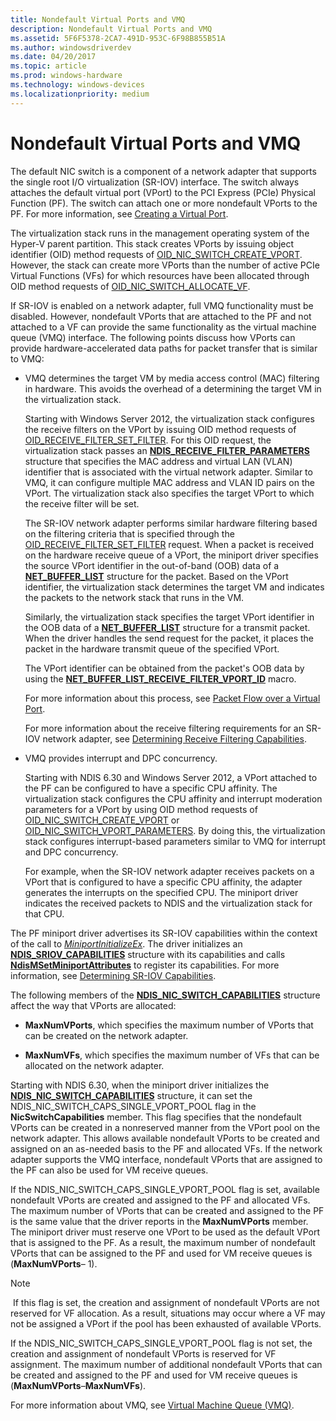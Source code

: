 ```yaml
---
title: Nondefault Virtual Ports and VMQ
description: Nondefault Virtual Ports and VMQ
ms.assetid: 5F6F5378-2CA7-491D-953C-6F98B855B51A
ms.author: windowsdriverdev
ms.date: 04/20/2017
ms.topic: article
ms.prod: windows-hardware
ms.technology: windows-devices
ms.localizationpriority: medium
---
```


# Nondefault Virtual Ports and VMQ


The default NIC switch is a component of a network adapter that supports the single root I/O virtualization (SR-IOV) interface. The switch always attaches the default virtual port (VPort) to the PCI Express (PCIe) Physical Function (PF). The switch can attach one or more nondefault VPorts to the PF. For more information, see [Creating a Virtual Port](creating-a-virtual-port.md).

The virtualization stack runs in the management operating system of the Hyper-V parent partition. This stack creates VPorts by issuing object identifier (OID) method requests of [OID\_NIC\_SWITCH\_CREATE\_VPORT](https://msdn.microsoft.com/library/windows/hardware/hh451816). However, the stack can create more VPorts than the number of active PCIe Virtual Functions (VFs) for which resources have been allocated through OID method requests of [OID\_NIC\_SWITCH\_ALLOCATE\_VF](https://msdn.microsoft.com/library/windows/hardware/hh451814).

If SR-IOV is enabled on a network adapter, full VMQ functionality must be disabled. However, nondefault VPorts that are attached to the PF and not attached to a VF can provide the same functionality as the virtual machine queue (VMQ) interface. The following points discuss how VPorts can provide hardware-accelerated data paths for packet transfer that is similar to VMQ:

-   VMQ determines the target VM by media access control (MAC) filtering in hardware. This avoids the overhead of a determining the target VM in the virtualization stack.

    Starting with Windows Server 2012, the virtualization stack configures the receive filters on the VPort by issuing OID method requests of [OID\_RECEIVE\_FILTER\_SET\_FILTER](https://msdn.microsoft.com/library/windows/hardware/ff569795). For this OID request, the virtualization stack passes an [**NDIS\_RECEIVE\_FILTER\_PARAMETERS**](https://msdn.microsoft.com/library/windows/hardware/ff567181) structure that specifies the MAC address and virtual LAN (VLAN) identifier that is associated with the virtual network adapter. Similar to VMQ, it can configure multiple MAC address and VLAN ID pairs on the VPort. The virtualization stack also specifies the target VPort to which the receive filter will be set.

    The SR-IOV network adapter performs similar hardware filtering based on the filtering criteria that is specified through the [OID\_RECEIVE\_FILTER\_SET\_FILTER](https://msdn.microsoft.com/library/windows/hardware/ff569795) request. When a packet is received on the hardware receive queue of a VPort, the miniport driver specifies the source VPort identifier in the out-of-band (OOB) data of a [**NET\_BUFFER\_LIST**](https://msdn.microsoft.com/library/windows/hardware/ff568388) structure for the packet. Based on the VPort identifier, the virtualization stack determines the target VM and indicates the packets to the network stack that runs in the VM.

    Similarly, the virtualization stack specifies the target VPort identifier in the OOB data of a [**NET\_BUFFER\_LIST**](https://msdn.microsoft.com/library/windows/hardware/ff568388) structure for a transmit packet. When the driver handles the send request for the packet, it places the packet in the hardware transmit queue of the specified VPort.

    The VPort identifier can be obtained from the packet's OOB data by using the [**NET\_BUFFER\_LIST\_RECEIVE\_FILTER\_VPORT\_ID**](https://msdn.microsoft.com/library/windows/hardware/hh439946) macro.

    For more information about this process, see [Packet Flow over a Virtual Port](packet-flow-over-a-virtual-port.md).

    For more information about the receive filtering requirements for an SR-IOV network adapter, see [Determining Receive Filtering Capabilities](determining-receive-filtering-capabilities.md).

-   VMQ provides interrupt and DPC concurrency.

    Starting with NDIS 6.30 and Windows Server 2012, a VPort attached to the PF can be configured to have a specific CPU affinity. The virtualization stack configures the CPU affinity and interrupt moderation parameters for a VPort by using OID method requests of [OID\_NIC\_SWITCH\_CREATE\_VPORT](https://msdn.microsoft.com/library/windows/hardware/hh451816) or [OID\_NIC\_SWITCH\_VPORT\_PARAMETERS](https://msdn.microsoft.com/library/windows/hardware/hh451825). By doing this, the virtualization stack configures interrupt-based parameters similar to VMQ for interrupt and DPC concurrency.

    For example, when the SR-IOV network adapter receives packets on a VPort that is configured to have a specific CPU affinity, the adapter generates the interrupts on the specified CPU. The miniport driver indicates the received packets to NDIS and the virtualization stack for that CPU.

The PF miniport driver advertises its SR-IOV capabilities within the context of the call to [*MiniportInitializeEx*](https://msdn.microsoft.com/library/windows/hardware/ff559389). The driver initializes an [**NDIS\_SRIOV\_CAPABILITIES**](https://msdn.microsoft.com/library/windows/hardware/hh451677) structure with its capabilities and calls [**NdisMSetMiniportAttributes**](https://msdn.microsoft.com/library/windows/hardware/ff563672) to register its capabilities. For more information, see [Determining SR-IOV Capabilities](determining-sr-iov-capabilities.md).

The following members of the [**NDIS_NIC_SWITCH_CAPABILITIES**](https://docs.microsoft.com/windows-hardware/drivers/ddi/content/ntddndis/ns-ntddndis-_ndis_nic_switch_capabilities) structure affect the way that VPorts are allocated:

-   **MaxNumVPorts**, which specifies the maximum number of VPorts that can be created on the network adapter.

-   **MaxNumVFs**, which specifies the maximum number of VFs that can be allocated on the network adapter.

Starting with NDIS 6.30, when the miniport driver initializes the [**NDIS_NIC_SWITCH_CAPABILITIES**](https://docs.microsoft.com/windows-hardware/drivers/ddi/content/ntddndis/ns-ntddndis-_ndis_nic_switch_capabilities) structure, it can set the NDIS\_NIC\_SWITCH\_CAPS\_SINGLE\_VPORT\_POOL flag in the **NicSwitchCapabilities** member. This flag specifies that the nondefault VPorts can be created in a nonreserved manner from the VPort pool on the network adapter. This allows available nondefault VPorts to be created and assigned on an as-needed basis to the PF and allocated VFs. If the network adapter supports the VMQ interface, nondefault VPorts that are assigned to the PF can also be used for VM receive queues.

If the NDIS\_NIC\_SWITCH\_CAPS\_SINGLE\_VPORT\_POOL flag is set, available nondefault VPorts are created and assigned to the PF and allocated VFs. The maximum number of VPorts that can be created and assigned to the PF is the same value that the driver reports in the **MaxNumVPorts** member. The miniport driver must reserve one VPort to be used as the default VPort that is assigned to the PF. As a result, the maximum number of nondefault VPorts that can be assigned to the PF and used for VM receive queues is (**MaxNumVPorts**– 1).

> [!NOTE]
> If this flag is set, the creation and assignment of nondefault VPorts are not reserved for VF allocation. As a result, situations may occur where a VF may not be assigned a VPort if the pool has been exhausted of available VPorts. 

If the NDIS\_NIC\_SWITCH\_CAPS\_SINGLE\_VPORT\_POOL flag is not set, the creation and assignment of nondefault VPorts is reserved for VF assignment. The maximum number of additional nondefault VPorts that can be created and assigned to the PF and used for VM receive queues is (**MaxNumVPorts**–**MaxNumVFs**).

For more information about VMQ, see [Virtual Machine Queue (VMQ)](virtual-machine-queue--vmq-.md).